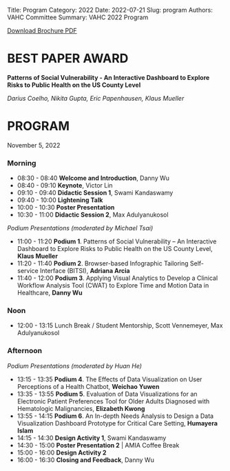 Title: Program
Category: 2022
Date: 2022-07-21
Slug: program
Authors: VAHC Committee
Summary: VAHC 2022 Program


[Download Brochure PDF](../files/VAHC-2022-Brochure.pdf)


BEST PAPER AWARD
================
**Patterns of Social Vulnerability - An Interactive Dashboard to Explore Risks to Public Health on the US County Level** 

*Darius Coelho, Nikita Gupta, Eric Papenhausen, Klaus Mueller*


PROGRAM
=======

November 5, 2022

### Morning

- 08:30 - 08:40 **Welcome and Introduction**, Danny Wu
- 08:40 - 09:10 **Keynote**, Victor Lin
- 09:10 - 09:40 **Didactic Session 1**, Swami Kandaswamy  
- 09:40 - 10:00 **Lightening Talk**
- 10:00 - 10:30 **Poster Presentation**
- 10:30 - 11:00 **Didactic Session 2**, Max Adulyanukosol 

*Podium Presentations (moderated by Michael Tsai)*

- 11:00 - 11:20 **Podium 1**. Patterns of Social Vulnerability – An Interactive Dashboard to Explore Risks to Public Health on the US County Level, **Klaus Mueller**
- 11:20 - 11:40 **Podium 2**. Browser-based Infographic Tailoring Self-service Interface (BITSI), **Adriana Arcia**
- 11:40 - 12:00 **Podium 3**. Applying Visual Analytics to Develop a Clinical Workflow Analysis Tool (CWAT) to Explore Time and Motion Data in Healthcare, **Danny Wu**

### Noon

- 12:00 - 13:15 Lunch Break / Student Mentorship, Scott Vennemeyer, Max Adulyanukosol

### Afternoon

*Podium Presentations (moderated by Huan He)*

- 13:15 - 13:35 **Podium 4**. The Effects of Data Visualization on User Perceptions of a Health Chatbot, **Weichao Yuwen**
- 13:35 - 13:55 **Podium 5**. Evaluation of Data Visualizations for an Electronic Patient Preferences Tool for Older Adults Diagnosed with Hematologic Malignancies, **Elizabeth Kwong**
- 13:55 - 14:15 **Podium 6**. An In-depth Needs Analysis to Design a Data Visualization Dashboard Prototype for Critical Care Setting, **Humayera Islam**
- 14:15 - 14:30 **Design Activity 1**, Swami Kandaswamy
- 14:30 - 15:00 **Poster Presentation 2** | AMIA Coffee Break
- 15:00 - 16:00 **Design Activity 2**
- 16:00 - 16:30 **Closing and Feedback**, Danny Wu